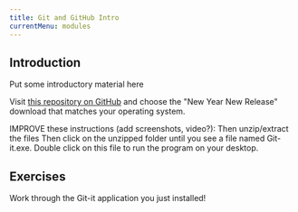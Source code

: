 ```yaml
---
title: Git and GitHub Intro
currentMenu: modules
---
```


## Introduction  

Put some introductory material here

Visit [this repository on GitHub](https://github.com/jlord/git-it-electron/releases) and choose the "New Year New Release" download that matches your operating system.

IMPROVE these instructions (add screenshots, video?): Then unzip/extract the files Then click on the unzipped folder until you see a file named Git-it.exe. Double click on this file to run the program on your desktop.

## Exercises  

Work through the Git-it application you just installed!